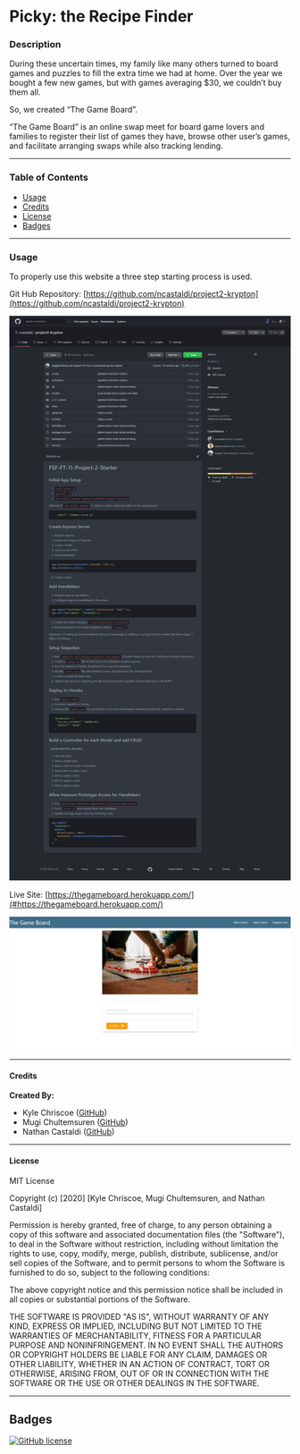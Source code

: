 # Picky: the Recipe Finder

### Description

During these uncertain times, my family like many others turned to board games and puzzles to fill the extra time we had at home. Over the year we bought a few new games, but with games averaging $30, we couldn’t buy them all.

So, we created “The Game Board”.

“The Game Board” is an online swap meet for board game lovers and families to register their list of games they have, browse other user’s games, and facilitate arranging swaps while also tracking lending.

---

### Table of Contents

- [Usage](#usage)
- [Credits](#credits)
- [License](#license)
- [Badges](#badges)

---

### Usage

To properly use this website a three step starting process is used.

Git Hub Repository: [https://github.com/ncastaldi/project2-krypton](https://github.com/ncastaldi/project2-krypton)

![Repo Screenshot](./public/assets/imgs/repo-screenshot.png)

Live Site: [https://thegameboard.herokuapp.com/](#https://thegameboard.herokuapp.com/)

![Site Screenshot](./public/assets/imgs/site-screenshot.png)

---

#### Credits

**Created By:**

- Kyle Chriscoe ([GitHub](https://github.com/Udunomancer))
- Mugi Chultemsuren ([GitHub](https://github.com/mugich))
- Nathan Castaldi ([GitHub](https://github.com/ncastaldi))

---

#### License

MIT License

Copyright (c) [2020] [Kyle Chriscoe, Mugi Chultemsuren, and Nathan Castaldi]

Permission is hereby granted, free of charge, to any person obtaining a copy
of this software and associated documentation files (the "Software"), to deal
in the Software without restriction, including without limitation the rights
to use, copy, modify, merge, publish, distribute, sublicense, and/or sell
copies of the Software, and to permit persons to whom the Software is
furnished to do so, subject to the following conditions:

The above copyright notice and this permission notice shall be included in all
copies or substantial portions of the Software.

THE SOFTWARE IS PROVIDED "AS IS", WITHOUT WARRANTY OF ANY KIND, EXPRESS OR
IMPLIED, INCLUDING BUT NOT LIMITED TO THE WARRANTIES OF MERCHANTABILITY,
FITNESS FOR A PARTICULAR PURPOSE AND NONINFRINGEMENT. IN NO EVENT SHALL THE
AUTHORS OR COPYRIGHT HOLDERS BE LIABLE FOR ANY CLAIM, DAMAGES OR OTHER
LIABILITY, WHETHER IN AN ACTION OF CONTRACT, TORT OR OTHERWISE, ARISING FROM,
OUT OF OR IN CONNECTION WITH THE SOFTWARE OR THE USE OR OTHER DEALINGS IN THE
SOFTWARE.

---

## Badges

[![GitHub license](https://img.shields.io/github/license/ncastaldi/project2-krypton?style=for-the-badge)](https://github.com/ncastaldi/project2-krypton/blob/main/LICENSE)
